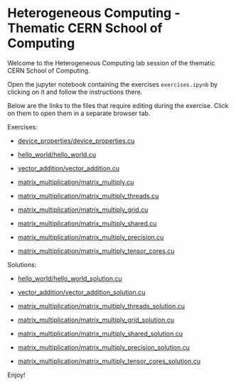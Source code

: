 Heterogeneous Computing - Thematic CERN School of Computing
============

Welcome to the Heterogeneous Computing lab session of the thematic CERN School of Computing.

Open the jupyter notebook containing the exercises `exercises.ipynb` by clicking on it and follow the instructions there.

Below are the links to the files that require editing during the exercise. Click on them to open them in a separate browser tab.

Exercises:

* [device\_properties/device\_properties.cu](device_properties/device_properties.cu)

* [hello\_world/hello\_world.cu](hello_world/hello_world.cu)

* [vector\_addition/vector\_addition.cu](vector_addition/vector_addition.cu)

* [matrix\_multiplication/matrix\_multiply.cu](matrix_multiplication/matrix_multiply.cu)

* [matrix\_multiplication/matrix\_multiply\_threads.cu](matrix_multiplication/matrix_multiply_threads.cu)

* [matrix\_multiplication/matrix\_multiply\_grid.cu](matrix_multiplication/matrix_multiply_grid.cu)

* [matrix\_multiplication/matrix\_multiply\_shared.cu](matrix_multiplication/matrix_multiply_shared.cu)

* [matrix\_multiplication/matrix\_multiply\_precision.cu](matrix_multiplication/matrix_multiply_precision.cu)

* [matrix\_multiplication/matrix\_multiply\_tensor\_cores.cu](matrix_multiplication/matrix_multiply_tensor_cores.cu)

Solutions:

* [hello\_world/hello\_world\_solution.cu](hello_world/hello_world_solution.cu)

* [vector\_addition/vector\_addition\_solution.cu](vector_addition/vector_addition_solution.cu)

* [matrix\_multiplication/matrix\_multiply\_threads\_solution.cu](matrix_multiplication/matrix_multiply_threads_solution.cu)

* [matrix\_multiplication/matrix\_multiply\_grid\_solution.cu](matrix_multiplication/matrix_multiply_grid_solution.cu)

* [matrix\_multiplication/matrix\_multiply\_shared\_solution.cu](matrix_multiplication/matrix_multiply_shared_solution.cu)

* [matrix\_multiplication/matrix\_multiply\_precision\_solution.cu](matrix_multiplication/matrix_multiply_precision_solution.cu)

* [matrix\_multiplication/matrix\_multiply\_tensor\_cores\_solution.cu](matrix_multiplication/matrix_multiply_tensor_cores_solution.cu)

Enjoy!
